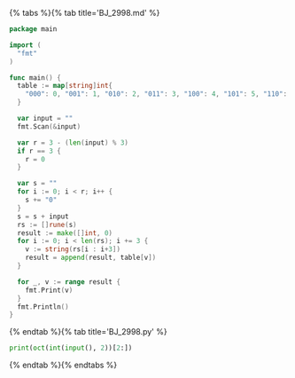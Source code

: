 {% tabs %}{% tab title='BJ_2998.md' %}

```go
package main

import (
  "fmt"
)

func main() {
  table := map[string]int{
    "000": 0, "001": 1, "010": 2, "011": 3, "100": 4, "101": 5, "110": 6, "111": 7,
  }

  var input = ""
  fmt.Scan(&input)

  var r = 3 - (len(input) % 3)
  if r == 3 {
    r = 0
  }

  var s = ""
  for i := 0; i < r; i++ {
    s += "0"
  }
  s = s + input
  rs := []rune(s)
  result := make([]int, 0)
  for i := 0; i < len(rs); i += 3 {
    v := string(rs[i : i+3])
    result = append(result, table[v])
  }

  for _, v := range result {
    fmt.Print(v)
  }
  fmt.Println()
}
```

{% endtab %}{% tab title='BJ_2998.py' %}

```py
print(oct(int(input(), 2))[2:])
```

{% endtab %}{% endtabs %}
